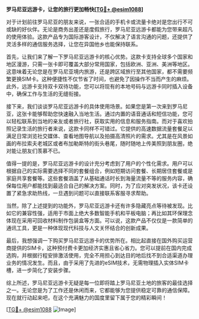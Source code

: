 **罗马尼亚远游卡，让您的旅行更加畅快[[TG💪+ @esim1088](https://t.me/s/esim1088)]**

对于计划前往罗马尼亚的朋友来说，一张合适的手机卡或流量卡绝对是您出行不可或缺的好伙伴。无论是商务出差还是度假旅行，罗马尼亚远游卡都能为您带来超凡的使用体验。这款产品专为国际游客设计，不仅解决了语言沟通的问题，还提供了灵活多样的通信服务选择，让您在异国他乡也能保持联系。

首先，让我们来了解一下罗马尼亚远游卡的核心优势。这款卡支持全球多个国家和地区漫游，只需一张卡即可覆盖大部分常用国家，包括欧洲、亚洲、美洲等地区。这意味着无论您是在罗马尼亚境内旅游，还是跨区域旅行至其他国家，都不需要频繁更换SIM卡。这种便捷性不仅节省了时间，也避免了因操作不当而产生的麻烦。此外，远游卡支持双卡双待功能，您可以将现有的本地号码与远游卡同时插入设备中，确保工作与生活的无缝衔接。

接下来，我们谈谈罗马尼亚远游卡的具体使用场景。如果您是第一次来到罗马尼亚，这张卡能够帮助您快速融入当地生活。通过内置的语音通话和短信功能，您可以轻松联系到当地的亲友或者旅行社，获取实用的信息和服务指南。而对于喜欢拍照记录生活的旅行者来说，这款卡同样不可错过。它提供的高速数据流量套餐足以满足日常浏览社交媒体、查看地图导航以及拍摄高清照片的需求。尤其是在风景如画的布拉索夫老城区或者布加勒斯特的街头巷尾，随时随地上传美照到朋友圈，绝对能让朋友们羡慕不已。

值得一提的是，罗马尼亚远游卡的设计充分考虑到了用户的个性化需求。用户可以根据自己的实际需要选择不同的套餐组合，例如短期访问套餐、长期居住套餐或是家庭共享套餐等。这些套餐涵盖了从基础通话时长到海量流量不等的服务内容，确保每位用户都能找到最适合自己的解决方案。同时，为了应对突发状况，该卡还设置了紧急求助热线，一旦遇到问题可以直接联系客服寻求帮助。

当然，除了上述提到的功能外，罗马尼亚远游卡还有许多隐藏亮点等待被发现。比如它的兼容性强，适用于市面上绝大多数智能手机和平板电脑；再比如其环保理念体现在采用可回收材料制作包装盒等方面。可以说，这款产品不仅仅是一款简单的通讯工具，更是一种体现现代科技与人文关怀结合的创新成果。

最后，我想强调一下购买罗马尼亚远游卡的优势所在。相比起直接在国外购买运营商提供的SIM卡，这种预付费卡更加经济实惠且省心省力。您可以提前在国内完成选购，并根据行程安排激活使用，完全不用担心到达目的地后找不到合适渠道办理业务的情况发生。而且，由于采用了先进的eSIM技术，无需物理插入实体SIM卡槽，进一步简化了安装步骤。

综上所述，罗马尼亚远游卡无疑是每一位即将踏上罗马尼亚土地的旅客的最佳选择之一。无论您是为了工作还是休闲而来，它都能够为您提供稳定可靠的通信保障。现在就行动起来吧，在这个充满魅力的国度里留下属于您的精彩瞬间！

[[TG💪+ @esim1088](https://t.me/s/esim1088) ![Image](https://i.postimg.cc/4NQfJmqS/Snipaste-2025-05-13-00-14-12.png)]